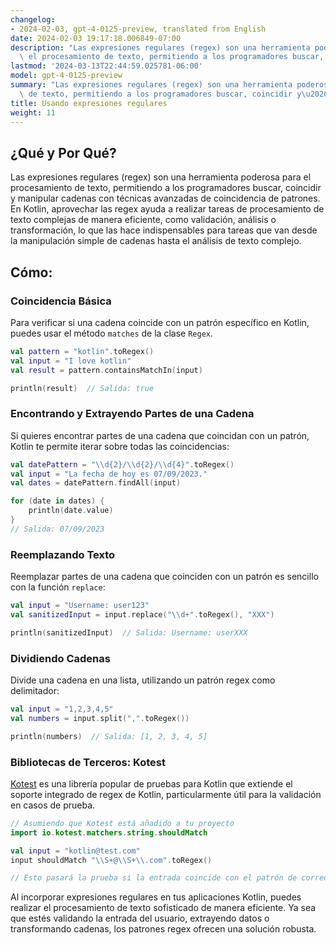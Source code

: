 ```yaml
---
changelog:
- 2024-02-03, gpt-4-0125-preview, translated from English
date: 2024-02-03 19:17:18.006849-07:00
description: "Las expresiones regulares (regex) son una herramienta poderosa para\
  \ el procesamiento de texto, permitiendo a los programadores buscar, coincidir y\u2026"
lastmod: '2024-03-13T22:44:59.025781-06:00'
model: gpt-4-0125-preview
summary: "Las expresiones regulares (regex) son una herramienta poderosa para el procesamiento\
  \ de texto, permitiendo a los programadores buscar, coincidir y\u2026"
title: Usando expresiones regulares
weight: 11
---
```


## ¿Qué y Por Qué?

Las expresiones regulares (regex) son una herramienta poderosa para el procesamiento de texto, permitiendo a los programadores buscar, coincidir y manipular cadenas con técnicas avanzadas de coincidencia de patrones. En Kotlin, aprovechar las regex ayuda a realizar tareas de procesamiento de texto complejas de manera eficiente, como validación, análisis o transformación, lo que las hace indispensables para tareas que van desde la manipulación simple de cadenas hasta el análisis de texto complejo.

## Cómo:

### Coincidencia Básica
Para verificar si una cadena coincide con un patrón específico en Kotlin, puedes usar el método `matches` de la clase `Regex`.

```kotlin
val pattern = "kotlin".toRegex()
val input = "I love kotlin"
val result = pattern.containsMatchIn(input)

println(result)  // Salida: true
```

### Encontrando y Extrayendo Partes de una Cadena
Si quieres encontrar partes de una cadena que coincidan con un patrón, Kotlin te permite iterar sobre todas las coincidencias:

```kotlin
val datePattern = "\\d{2}/\\d{2}/\\d{4}".toRegex()
val input = "La fecha de hoy es 07/09/2023."
val dates = datePattern.findAll(input)

for (date in dates) {
    println(date.value)
}
// Salida: 07/09/2023
```

### Reemplazando Texto
Reemplazar partes de una cadena que coinciden con un patrón es sencillo con la función `replace`:

```kotlin
val input = "Username: user123"
val sanitizedInput = input.replace("\\d+".toRegex(), "XXX")

println(sanitizedInput)  // Salida: Username: userXXX
```

### Dividiendo Cadenas
Divide una cadena en una lista, utilizando un patrón regex como delimitador:

```kotlin
val input = "1,2,3,4,5"
val numbers = input.split(",".toRegex())

println(numbers)  // Salida: [1, 2, 3, 4, 5]
```

### Bibliotecas de Terceros: Kotest
[Kotest](https://github.com/kotest/kotest) es una librería popular de pruebas para Kotlin que extiende el soporte integrado de regex de Kotlin, particularmente útil para la validación en casos de prueba.

```kotlin
// Asumiendo que Kotest está añadido a tu proyecto
import io.kotest.matchers.string.shouldMatch

val input = "kotlin@test.com"
input shouldMatch "\\S+@\\S+\\.com".toRegex()

// Esto pasará la prueba si la entrada coincide con el patrón de correo electrónico.
```

Al incorporar expresiones regulares en tus aplicaciones Kotlin, puedes realizar el procesamiento de texto sofisticado de manera eficiente. Ya sea que estés validando la entrada del usuario, extrayendo datos o transformando cadenas, los patrones regex ofrecen una solución robusta.
